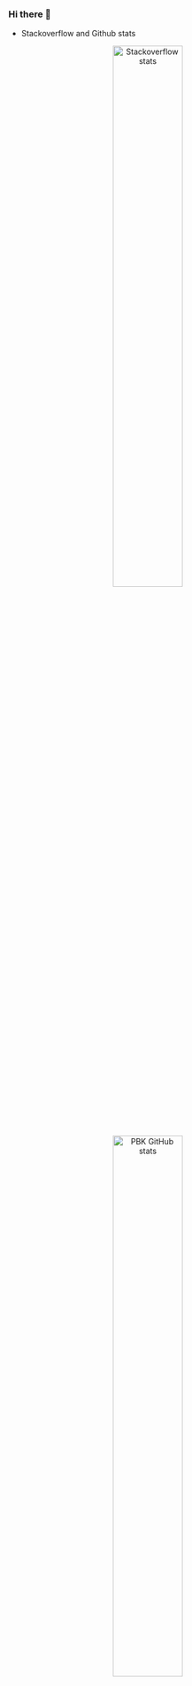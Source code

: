 ### Hi there 👋

<!-- 
https://github.com/anuraghazra/github-readme-stats

- 🔭 I’m currently working on ...
- 🌱 I’m currently learning ...
- 👯 I’m looking to collaborate on ...
- 🤔 I’m looking for help with ...
- 💬 Ask me about ...
- 📫 How to reach me: ...
- 😄 Pronouns: ...
- ⚡ Fun fact: ...
 -->

*   Stackoverflow and Github stats
  
<a href="https://stackoverflow.com/users/5681083/praveen-kulkarni?tab=topactivity" target="_blank" rel="noopener noreferrer">
<p align="center">
<img src="https://stackoverflow-card.vercel.app/?userID=5681083&theme=stackoverflowdark" alt="Stackoverflow stats" style="width:50%;"/>
</p>
</a>
<a href="https://github.com/pbk0" target="_blank" rel="noopener noreferrer">
<p align="center">
<img src="https://github-readme-stats.vercel.app/api?username=pbk0&show_icons=true&theme=one_dark_pro&rank_icon=percentile&show=reviews,discussions_started,discussions_answered,prs_merged,prs_merged_percentage&custom_title=Github%20stats%20for%20Praveen%20Kulkarni" alt="PBK GitHub stats" style="width:50%;"/>
</p>
</a>



*   Github Repos
  
[![Readme Card](https://github-readme-stats.vercel.app/api/pin/?username=SpikingNeurons&repo=toolcraft&show_owner=true)](https://github.com/SpikingNeurons/toolcraft)
